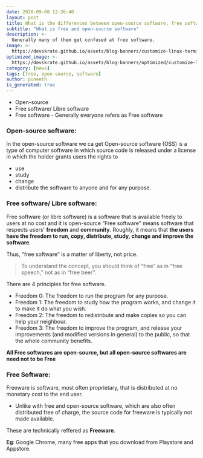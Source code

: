 ```yaml
---
date: 2020-09-08 12:26:40
layout: post
title: What is the differences between open-source software, free software and freeware.
subtitle: "What is free and open-source software"
description: >-
  Generally many of them get confused at free software.
image: >-
  https://devskrate.github.io/assets/blog-banners/customize-linux-terminal-like-a-pro.jpg
optimized_image: >-
  https://devskrate.github.io/assets/blog-banners/optimized/customize-linux-terminal-like-a-pro.webp
category: [news]
tags: [free, open-source, software]
author: puneeth
is_generated: true
---
```


+ Open-source
+ Free software/ Libre software
+ Free software - Generally everyone refers as Free software

### Open-source software:
In the open-source software we ca get 
Open-source software (OSS) is a type of computer software in which source code is released under a license in which the holder grants users the rights to 
+ use
+ study
+ change
+ distribute the software to anyone and for any purpose.

### Free software/ Libre software:
Free software (or libre software) is a software that is available freely to users at no cost and it is open-source
“Free software” means software that respects users' __freedom__ and __community__. 
Roughly, it means that **the users have the freedom to run, copy, distribute, study, change and improve the software**.

Thus, “free software” is a matter of liberty, not price.

>  To understand the concept, you should think of “free” as in “free speech,” not as in “free beer”.

There are 4 principles for free software.

+ Freedom 0: The freedom to run the program for any purpose.
+ Freedom 1: The freedom to study how the program works, and change it to make it do what you wish.
+ Freedom 2: The freedom to redistribute and make copies so you can help your neighbour.
+ Freedom 3: The freedom to improve the program, and release your improvements (and modified versions in general) to the public, so that the whole community benefits.

**All Free softwares are open-source, but all open-source softwares are need not to be Free**

### Free Software:

Freeware is software, most often proprietary, that is distributed at no monetary cost to the end user.
+ Unlike with free and open-source software, which are also often distributed free of charge, the source code for freeware is typically not made available.

These are technically reffered as **Freeware**.

**Eg**: Google Chrome, many free apps that you download from Playstore and Appstore.